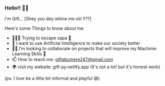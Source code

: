 ### Hello!! 🤙🏿
I'm Gift... [Shey you dey whine me niii !!??]
 

Here's some Things to know about me

- 👨🏿‍💻 Trying to escape sapa 🥺
- 🔬 I want to use Artificial Intelligence to make our society better 
- 🤝🏿 I’m looking to collaborate on projects that will improve my Machinie Learning Skills 🥺
- 📫 How to reach me: giftabumere247@gmail.com 
- 🌍 visit my website: gift-py.netlify.app (It's not a lot! but it's honest work)

(ps. I love be a little bit informal and playful 😅)
